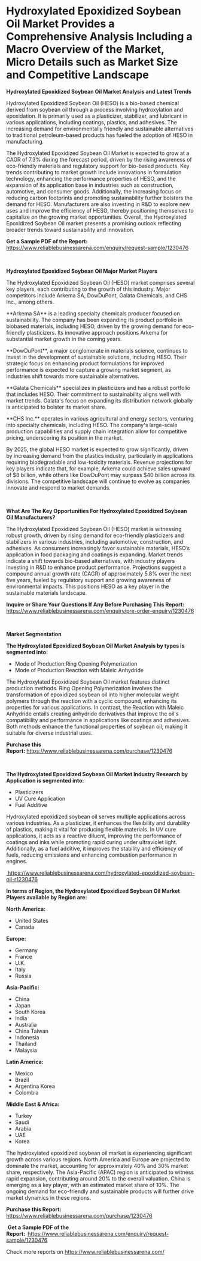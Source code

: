 <p><h1>Hydroxylated Epoxidized Soybean Oil Market Provides a Comprehensive Analysis Including a Macro Overview of the Market, Micro Details such as Market Size and Competitive Landscape</h1></p><p><strong>Hydroxylated Epoxidized Soybean Oil Market Analysis and Latest Trends</strong></p>
<p><p>Hydroxylated Epoxidized Soybean Oil (HESO) is a bio-based chemical derived from soybean oil through a process involving hydroxylation and epoxidation. It is primarily used as a plasticizer, stabilizer, and lubricant in various applications, including coatings, plastics, and adhesives. The increasing demand for environmentally friendly and sustainable alternatives to traditional petroleum-based products has fueled the adoption of HESO in manufacturing. </p><p>The Hydroxylated Epoxidized Soybean Oil Market is expected to grow at a CAGR of 7.3% during the forecast period, driven by the rising awareness of eco-friendly materials and regulatory support for bio-based products. Key trends contributing to market growth include innovations in formulation technology, enhancing the performance properties of HESO, and the expansion of its application base in industries such as construction, automotive, and consumer goods. Additionally, the increasing focus on reducing carbon footprints and promoting sustainability further bolsters the demand for HESO. Manufacturers are also investing in R&D to explore new uses and improve the efficiency of HESO, thereby positioning themselves to capitalize on the growing market opportunities. Overall, the Hydroxylated Epoxidized Soybean Oil market presents a promising outlook reflecting broader trends toward sustainability and innovation.</p></p>
<p><strong>Get a Sample PDF of the Report:&nbsp;</strong> <a href="https://www.reliablebusinessarena.com/enquiry/request-sample/1230476?utm_campaign=2527&utm_medium=2&utm_source=Github&utm_content=ia&utm_term=07042025&utm_id=hydroxylated-epoxidized-soybean-oil">https://www.reliablebusinessarena.com/enquiry/request-sample/1230476</a></p>
<p>&nbsp;</p>
<p><strong>Hydroxylated Epoxidized Soybean Oil Major Market Players</strong></p>
<p><p>The Hydroxylated Epoxidized Soybean Oil (HESO) market comprises several key players, each contributing to the growth of this industry. Major competitors include Arkema SA, DowDuPont, Galata Chemicals, and CHS Inc., among others.</p><p>**Arkema SA** is a leading specialty chemicals producer focused on sustainability. The company has been expanding its product portfolio in biobased materials, including HESO, driven by the growing demand for eco-friendly plasticizers. Its innovative approach positions Arkema for substantial market growth in the coming years.</p><p>**DowDuPont**, a major conglomerate in materials science, continues to invest in the development of sustainable solutions, including HESO. Their strategic focus on enhancing product formulations for improved performance is expected to capture a growing market segment, as industries shift towards more sustainable alternatives.</p><p>**Galata Chemicals** specializes in plasticizers and has a robust portfolio that includes HESO. Their commitment to sustainability aligns well with market trends. Galata's focus on expanding its distribution network globally is anticipated to bolster its market share.</p><p>**CHS Inc.** operates in various agricultural and energy sectors, venturing into specialty chemicals, including HESO. The company's large-scale production capabilities and supply chain integration allow for competitive pricing, underscoring its position in the market.</p><p>By 2025, the global HESO market is expected to grow significantly, driven by increasing demand from the plastics industry, particularly in applications requiring biodegradable and low-toxicity materials. Revenue projections for key players indicate that, for example, Arkema could achieve sales upward of $8 billion, while others like DowDuPont may surpass $40 billion across its divisions. The competitive landscape will continue to evolve as companies innovate and respond to market demands.</p></p>
<p>&nbsp;</p>
<p><strong>What Are The Key Opportunities For Hydroxylated Epoxidized Soybean Oil Manufacturers?</strong></p>
<p><p>The Hydroxylated Epoxidized Soybean Oil (HESO) market is witnessing robust growth, driven by rising demand for eco-friendly plasticizers and stabilizers in various industries, including automotive, construction, and adhesives. As consumers increasingly favor sustainable materials, HESO’s application in food packaging and coatings is expanding. Market trends indicate a shift towards bio-based alternatives, with industry players investing in R&D to enhance product performance. Projections suggest a compound annual growth rate (CAGR) of approximately 5.8% over the next five years, fueled by regulatory support and growing awareness of environmental impacts. This positions HESO as a key player in the sustainable materials landscape.</p></p>
<p><strong>Inquire or Share Your Questions If Any Before Purchasing This Report:</strong> <a href="https://www.reliablebusinessarena.com/enquiry/pre-order-enquiry/1230476?utm_campaign=2527&utm_medium=2&utm_source=Github&utm_content=ia&utm_term=07042025&utm_id=hydroxylated-epoxidized-soybean-oil">https://www.reliablebusinessarena.com/enquiry/pre-order-enquiry/1230476</a></p>
<p>&nbsp;</p>
<p><strong>Market Segmentation</strong></p>
<p><strong>The Hydroxylated Epoxidized Soybean Oil Market Analysis by types is segmented into:</strong></p>
<p><ul><li>Mode of Production:Ring Opening Polymerization</li><li>Mode of Production:Reaction with Maleic Anhydride</li></ul></p>
<p><p>The Hydroxylated Epoxidized Soybean Oil market features distinct production methods. Ring Opening Polymerization involves the transformation of epoxidized soybean oil into higher molecular weight polymers through the reaction with a cyclic compound, enhancing its properties for various applications. In contrast, the Reaction with Maleic Anhydride entails creating anhydride derivatives that improve the oil's compatibility and performance in applications like coatings and adhesives. Both methods enhance the functional properties of soybean oil, making it suitable for diverse industrial uses.</p></p>
<p><strong>Purchase this Report:&nbsp;</strong><a href="https://www.reliablebusinessarena.com/purchase/1230476?utm_campaign=2527&utm_medium=2&utm_source=Github&utm_content=ia&utm_term=07042025&utm_id=hydroxylated-epoxidized-soybean-oil">https://www.reliablebusinessarena.com/purchase/1230476</a></p>
<p>&nbsp;</p>
<p><strong>The Hydroxylated Epoxidized Soybean Oil Market Industry Research by Application is segmented into:</strong></p>
<p><ul><li>Plasticizers</li><li>UV Cure Application</li><li>Fuel Additive</li></ul></p>
<p><p>Hydroxylated epoxidized soybean oil serves multiple applications across various industries. As a plasticizer, it enhances the flexibility and durability of plastics, making it vital for producing flexible materials. In UV cure applications, it acts as a reactive diluent, improving the performance of coatings and inks while promoting rapid curing under ultraviolet light. Additionally, as a fuel additive, it improves the stability and efficiency of fuels, reducing emissions and enhancing combustion performance in engines.</p></p>
<p><a href="https://www.reliablebusinessarena.com/hydroxylated-epoxidized-soybean-oil-r1230476?utm_campaign=2527&utm_medium=2&utm_source=Github&utm_content=ia&utm_term=07042025&utm_id=hydroxylated-epoxidized-soybean-oil">&nbsp;https://www.reliablebusinessarena.com/hydroxylated-epoxidized-soybean-oil-r1230476</a></p>
<p><strong>In terms of Region, the Hydroxylated Epoxidized Soybean Oil Market Players available by Region are:</strong></p>
<p>
    <p> <strong> North America: </strong>
        <ul>
            <li>United States</li>
            <li>Canada</li>
        </ul>
        </p> 
    <p> <strong> Europe: </strong>
        <ul>
            <li>Germany</li>
            <li>France</li>
            <li>U.K.</li>
            <li>Italy</li>
            <li>Russia</li>
        </ul>
        </p> 
    <p> <strong> Asia-Pacific: </strong>
        <ul>
            <li>China</li>
            <li>Japan</li>
            <li>South Korea</li>
            <li>India</li>
            <li>Australia</li>
            <li>China Taiwan</li>
            <li>Indonesia</li>
            <li>Thailand</li>
            <li>Malaysia</li>
        </ul>
        </p> 
    <p> <strong> Latin America: </strong>
        <ul>
            <li>Mexico</li>
            <li>Brazil</li>
            <li>Argentina Korea</li>
            <li>Colombia</li>
        </ul>
        </p> 
    <p> <strong> Middle East & Africa: </strong>
        <ul>
            <li>Turkey</li>
            <li>Saudi</li>
            <li>Arabia</li>
            <li>UAE</li>
            <li>Korea</li>
        </ul>
    </p>
    </p>
<p><p>The hydroxylated epoxidized soybean oil market is experiencing significant growth across various regions. North America and Europe are projected to dominate the market, accounting for approximately 40% and 30% market share, respectively. The Asia-Pacific (APAC) region is anticipated to witness rapid expansion, contributing around 20% to the overall valuation. China is emerging as a key player, with an estimated market share of 10%. The ongoing demand for eco-friendly and sustainable products will further drive market dynamics in these regions.</p></p>
<p><strong>Purchase this Report: </strong><a href="https://www.reliablebusinessarena.com/purchase/1230476?utm_campaign=2527&utm_medium=2&utm_source=Github&utm_content=ia&utm_term=07042025&utm_id=hydroxylated-epoxidized-soybean-oil">https://www.reliablebusinessarena.com/purchase/1230476</a></p>
<p>&nbsp;<strong>Get a Sample PDF of the Report:&nbsp;&nbsp;</strong><a href="https://www.reliablebusinessarena.com/enquiry/request-sample/1230476?utm_campaign=2527&utm_medium=2&utm_source=Github&utm_content=ia&utm_term=07042025&utm_id=hydroxylated-epoxidized-soybean-oil">https://www.reliablebusinessarena.com/enquiry/request-sample/1230476</a></p>
<p><strong></strong></p>
<p>Check more reports on <a href="https://www.reliablebusinessarena.com/?utm_campaign=2527&utm_medium=2&utm_source=Github&utm_content=ia&utm_term=07042025&utm_id=hydroxylated-epoxidized-soybean-oil">https://www.reliablebusinessarena.com/</a></p>